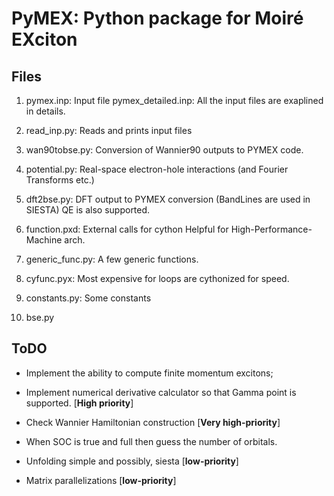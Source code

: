 # PyMEX: Python package for Moiré EXciton


## Files
1. pymex.inp: Input file 
   pymex_detailed.inp: All the input files are exaplined in details.

2. read_inp.py: Reads and prints input files

3. wan90tobse.py: Conversion of Wannier90 outputs to PYMEX code.
4. potential.py: Real-space electron-hole interactions (and Fourier
                 Transforms etc.)
5. dft2bse.py: DFT output to PYMEX conversion
               (BandLines are used in SIESTA)
               QE is also supported.
6. function.pxd: External calls for cython 
                 Helpful for High-Performance-Machine arch.
7. generic_func.py: A few generic functions.
8. cyfunc.pyx: Most expensive for loops are cythonized for speed.
9. constants.py: Some constants
10. bse.py  

## ToDO

+ Implement the ability to compute finite momentum excitons;

+ Implement numerical derivative calculator so that
Gamma point is supported. [**High priority**]

+ Check Wannier Hamiltonian construction [**Very high-priority**]

+ When SOC is true and full then guess the number of orbitals.

+ Unfolding simple and possibly, siesta [**low-priority**]

+ Matrix parallelizations [**low-priority**]
